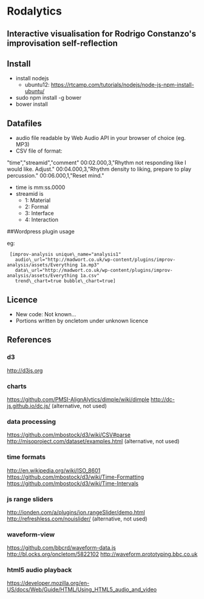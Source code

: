 # Rodalytics

## Interactive visualisation for Rodrigo Constanzo's improvisation self-reflection

## Install

* install nodejs 
	* ubuntu12: https://rtcamp.com/tutorials/nodejs/node-js-npm-install-ubuntu/
* sudo npm install -g bower 
* bower install

## Datafiles

* audio file readable by Web Audio API in your browser of choice (eg. MP3) 
* CSV file of format:

"time","streamid","comment"
00:02.000,3,"Rhythm not responding like I would like. Adjust."
00:04.000,3,"Rhythm density to liking, prepare to play percussion."
00:06.000,1,"Reset mind."

* time is mm:ss.0000
* streamid is
	* 1: Material
	* 2: Formal
	* 3: Interface
	* 4: Interaction

##Wordpress plugin usage

eg:
```
 [improv-analysis unique\_name="analysis1" 
   audio\_url="http://madwort.co.uk/wp-content/plugins/improv-analysis/assets/Everything 1a.mp3" 
   data\_url="http://madwort.co.uk/wp-content/plugins/improv-analysis/assets/Everything 1a.csv" 
   trend\_chart=true bubble\_chart=true]
```

## Licence

* New code: Not known... 
* Portions written by oncletom under unknown licence

## References

### d3 
http://d3js.org

### charts
https://github.com/PMSI-AlignAlytics/dimple/wiki/dimple
http://dc-js.github.io/dc.js/ (alternative, not used)

### data processing
https://github.com/mbostock/d3/wiki/CSV#parse
http://misoproject.com/dataset/examples.html (alternative, not used)

### time formats
http://en.wikipedia.org/wiki/ISO_8601
https://github.com/mbostock/d3/wiki/Time-Formatting
https://github.com/mbostock/d3/wiki/Time-Intervals

### js range sliders
http://ionden.com/a/plugins/ion.rangeSlider/demo.html 
http://refreshless.com/nouislider/ (alternative, not used)

### waveform-view
https://github.com/bbcrd/waveform-data.js
http://bl.ocks.org/oncletom/5822102
http://waveform.prototyping.bbc.co.uk

### html5 audio playback
https://developer.mozilla.org/en-US/docs/Web/Guide/HTML/Using_HTML5_audio_and_video
